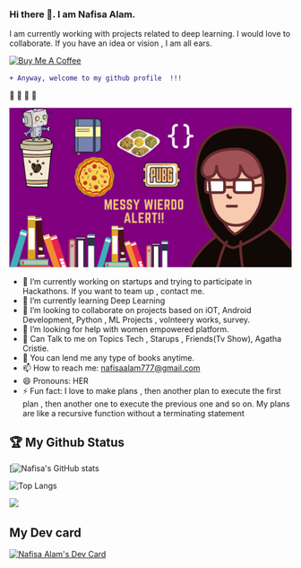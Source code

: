 ### Hi there 👋. I am Nafisa Alam.
 I am currently working with projects related to deep learning. I would love to collaborate. If you have an idea or vision , I am all ears.
 
<a href="https://www.buymeacoffee.com/nafisaalamS" target="_blank"><img src="https://cdn.buymeacoffee.com/buttons/v2/default-yellow.png" alt="Buy Me A Coffee" style="height: 40px !important  ;width: 150px !important ;"></a>

 ```diff
 + Anyway, welcome to my github profile  !!!  
```
:tada: :tada: :tada: :tada:

![](me.png)

<!--
add colorful social links
**NafuKrypto/NafuKrypto** is a ✨ _special_ ✨ repository because its `README.md` (this file) appears on your GitHub profile.

Here are some ideas to get you started:-->

- 🔭 I’m currently working on startups and trying to participate in Hackathons. If you want to team up , contact me.
- 🌱 I’m currently learning Deep Learning
- 👯 I’m looking to collaborate on projects based on iOT, Android Development, Python , ML Projects , volnteery works, survey.
- 🤔 I’m looking for help with women empowered platform.
- 💬 Can Talk to me on Topics Tech , Starups , Friends(Tv Show), Agatha Cristie.
- :book: You can lend me any type of books anytime.
- 📫 How to reach me: nafisaalam777@gmail.com
- 😄 Pronouns: HER
- ⚡ Fun fact:  I love to make plans , then another plan to execute the first plan , then another one to execute the previous one and so on. My plans are like a recursive function without a terminating statement  
<!--## 🧰 Languages and Tools:
<p align="center">
<img src="https://raw.githubusercontent.com/github/explore/80688e429a7d4ef2fca1e82350fe8e3517d3494d/topics/python/python.png" alt="Python" height="40" style="vertical-align:top; margin:4px">
<img src="https://raw.githubusercontent.com/github/explore/80688e429a7d4ef2fca1e82350fe8e3517d3494d/topics/javascript/javascript.png" alt="Javascript" height="40" style="vertical-align:top; margin:4px">
<img src="https://raw.githubusercontent.com/github/explore/80688e429a7d4ef2fca1e82350fe8e3517d3494d/topics/visual-studio-code/visual-studio-code.png" alt="VS Code" height="40" style="vertical-align:top; margin:4px">
</p>-->

## 🏆 My Github Status
[![Nafisa's GitHub stats](https://github-readme-stats.vercel.app/api?username=NafuKrypto&show_icons=true&theme=radical) <!--my stats-->

 
<!--[![Top Langs](https://github-readme-stats.vercel.app/api/top-langs/?username=NafuKrypto&langs_count=10)](https://github.com/NafuKrypto/github-readme-stats)--><!--my langs-->
![Top Langs](https://github-readme-stats.vercel.app/api/top-langs/?username=NafuKrypto&theme=radical)<!--my langs-->
<!--![GitHub stats](https://github-readme-stats.vercel.app/api?username=NafuKrypto&show_icons=true&theme=tokyonight) -->

![](https://komarev.com/ghpvc/?username=NafuKrypto)
## My Dev card
<a href="https://app.daily.dev/nafisaalam"><img src="https://api.daily.dev/devcards/19fe0b7872cc4c7384b3308a779780b8.png?r=t0m" width="400" alt="Nafisa Alam's Dev Card"/></a>
